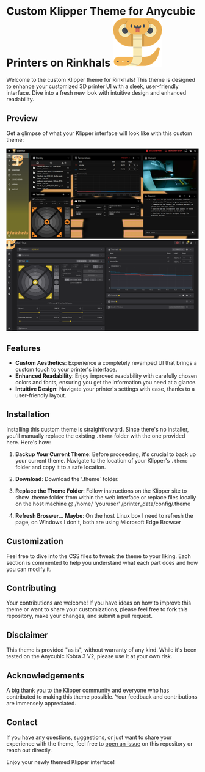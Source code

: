 # Custom Klipper Theme for Anycubic Printers on Rinkhals ![Rinkhals logo](/assets/logo_med.png)

Welcome to the custom Klipper theme for Rinkhals! This theme is designed to enhance your customized 3D printer UI with a sleek, user-friendly interface. Dive into a fresh new look with intuitive design and enhanced readability.

## Preview

Get a glimpse of what your Klipper interface will look like with this custom theme:

![Screenshot of Mainsail theme](/assets/mainsail.png)
![Screenshot of Fluidd theme](/assets/fluidd.png)

## Features

- **Custom Aesthetics**: Experience a completely revamped UI that brings a custom touch to your printer's interface.
- **Enhanced Readability**: Enjoy improved readability with carefully chosen colors and fonts, ensuring you get the information you need at a glance.
- **Intuitive Design**: Navigate your printer's settings with ease, thanks to a user-friendly layout.

## Installation

Installing this custom theme is straightforward. Since there's no installer, you'll manually replace the existing `.theme` folder with the one provided here. Here's how:

1. **Backup Your Current Theme**: Before proceeding, it's crucial to back up your current theme. Navigate to the location of your Klipper's `.theme` folder and copy it to a safe location.

3. **Download**: Download the '.theme` folder.

4. **Replace the Theme Folder**: Follow instructions on the Klipper site to show .theme folder from within the web interface or replace files locally on the host machine @ /home/ 'youruser' /printer_data/config/.theme

5. **Refresh Broswer... Maybe**: On the host Linux box I need to refresh the page, on Windows I don't, both are using Microsoft Edge Browser

## Customization

Feel free to dive into the CSS files to tweak the theme to your liking. Each section is commented to help you understand what each part does and how you can modify it.

## Contributing

Your contributions are welcome! If you have ideas on how to improve this theme or want to share your customizations, please feel free to fork this repository, make your changes, and submit a pull request.

## Disclaimer

This theme is provided "as is", without warranty of any kind. While it's been tested on the Anycubic Kobra 3 V2, please use it at your own risk.

## Acknowledgements

A big thank you to the Klipper community and everyone who has contributed to making this theme possible. Your feedback and contributions are immensely appreciated.

## Contact

If you have any questions, suggestions, or just want to share your experience with the theme, feel free to [open an issue](#) on this repository or reach out directly.

Enjoy your newly themed Klipper interface!
